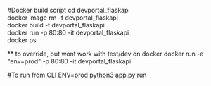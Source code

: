 #Docker build script
cd devportal_flaskapi <br/>
docker image rm -f devportal_flaskapi <br/>
docker build -t devportal_flaskapi . <br/>
docker run -p 80:80 -it devportal_flaskapi <br/>
docker ps <br/>

** to override, but wont work with test/dev on docker
docker run -e "env=prod" -p 80:80 -it devportal_flaskapi

#To run from CLI
ENV=prod python3 app.py run
